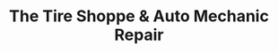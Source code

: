 ---
title: "The Tire Shoppe & Auto Mechanic Repair"
url: /ferndale/the-tire-shoppe-und-auto-mechanic-repair/
shop: Reifen
---